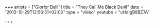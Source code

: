 +++
artists = ["Glorior Belli"]
title = "They Call Me Black Devil"
date = "2013-10-29T13:56:51+02:00"
type = "video"
youtube = "uHdigB8BZ7A"

+++
